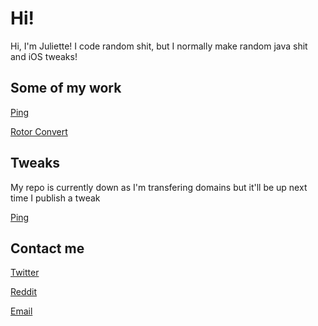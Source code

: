 # Hi!
Hi, I'm Juliette! I code random shit, but I normally make random java shit and iOS tweaks!

## Some of my work
[Ping](https://github.com/justnaa/PingTweak)

[Rotor Convert](https://github.com/justnaa/Rotor-Convert)

## Tweaks
My repo is currently down as I'm transfering domains but it'll be up next time I publish a tweak

[Ping](https://github.com/justnaa/PingTweak)

## Contact me
[Twitter](https://twitter.com/juliettepod)

[Reddit](https://old.reddit.com/user/juliettepod)

[Email](mailto:juliette@juliette.page)

